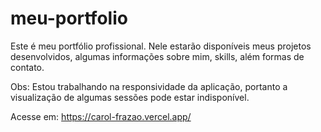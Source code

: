 # meu-portfolio

Este é meu portfólio profissional.
Nele estarão disponíveis meus projetos desenvolvidos, algumas informações sobre mim, skills, além formas de contato.

Obs: Estou trabalhando na responsividade da aplicação, portanto a visualização de algumas sessões pode estar indisponível.

Acesse em: https://carol-frazao.vercel.app/
